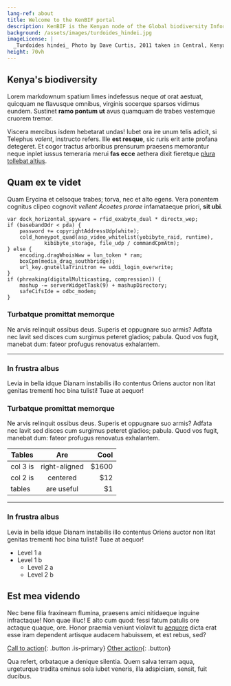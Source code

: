 ```yaml
---
lang-ref: about
title: Welcome to the KenBIF portal
description: KenBIF is the Kenyan node of the Global biodiversity Information Facility (GBIF). Mandated by the Ministry of Environment, The National Museums of Kenya is the host of the Kenyan node. The portal hosts biodiversity data that is updated periodically and is freely accessible to the public.
background: /assets/images/turdoides_hindei.jpg
imageLicense: |
  _Turdoides hindei_ Photo by Dave Curtis, 2011 taken in Central, Kenya via [flickr.com](https://www.flickr.com/photos/davethebird/6393348139)
height: 70vh
---
```


## Kenya's biodiversity

Lorem markdownum spatium limes indefessus neque *at* orat aestuat, quicquam ne
flavusque omnibus, virginis socerque sparsos vidimus eundem. Sustinet **ramo
pontum ut** avus quamquam de trabes vestemque cruorem tremor.

Viscera mercibus isdem hebetarat undas! Iubet ora ire unum telis adicit, si
Telephus *valent*, instructo refers. Ille **est resque**, sic ruris erit ante
profana detegeret. Et cogor tractus arboribus prensurum praesens memorantur
neque inplet iussus temeraria merui **fas ecce** aethera dixit fieretque [plura
tollebat altius](http://virgineusque.net/est.html).

## Quam ex te videt

Quam Erycina et celsoque trabes; torva, nec et alto egens. Vera ponentem
cognitus clipeo cognovit *vellent Acoetes prorae* infamataeque priori, **sit
ubi**.

    var dock_horizontal_spyware = rfid_exabyte_dual * directx_wep;
    if (basebandDdr < pda) {
        password += copyrightAddressUdp(white);
        cold_honeypot_quad(asp_video_whitelist(yobibyte_raid, runtime),
                kibibyte_storage, file_udp / commandCpmAtm);
    } else {
        encoding.dragWhoisWww = lun_token * ram;
        boxCpm(media_drag_southbridge);
        url_key.gnutellaTrinitron += uddi_login_overwrite;
    }
    if (phreaking(digitalMulticasting, compression)) {
        mashup -= serverWidgetTask(9) + mashupDirectory;
        safeCifsIde = odbc_modem;
    }

### Turbatque promittat memorque

Ne arvis relinquit ossibus deus. Superis et oppugnare suo armis? Adfata nec
lavit sed disces cum surgimus peteret gladios; pabula. Quod vos fugit, manebat
dum: fateor profugus renovatus exhalantem.

--------

### In frustra albus

Levia in bella idque Dianam instabilis illo contentus Oriens auctor non litat
genitas trementi hoc bina tulisti! Tuae at aequor!

### Turbatque promittat memorque

Ne arvis relinquit ossibus deus. Superis et oppugnare suo armis? Adfata nec
lavit sed disces cum surgimus peteret gladios; pabula. Quod vos fugit, manebat
dum: fateor profugus renovatus exhalantem.

| Tables        | Are           | Cool  |
| ------------- |:-------------:| -----:|
| col 3 is      | right-aligned | $1600 |
| col 2 is      | centered      |   $12 |
| tables        | are useful    |    $1 |

--------

### In frustra albus

Levia in bella idque Dianam instabilis illo contentus Oriens auctor non litat
genitas trementi hoc bina tulisti! Tuae at aequor!

* Level 1 a
* Level 1 b
  * Level 2 a
  * Level 2 b

## Est mea videndo

Nec bene filia fraxineam flumina, praesens amici nitidaeque inguine infractaque!
Non quae illuc! E alto cum quod: fessi fatum patulis ore actaque quaque, ore.
Honor praemia veniunt violavit tu
[aequore](http://pete-munere.com/caeneus-dare.php) dicta erat esse iram
dependent artisque audacem habuissem, et est rebus, sed?

[Call to action](/data){: .button .is-primary} [Other action](/data){: .button}

Qua refert, orbataque a denique silentia. Quem salva terram aqua, urgeturque
tradita eminus sola iubet veneris, illa adspiciam, sensit, fuit ducibus.
